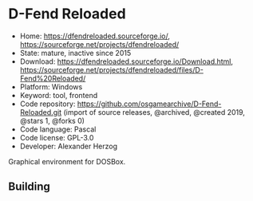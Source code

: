 # D-Fend Reloaded

- Home: https://dfendreloaded.sourceforge.io/, https://sourceforge.net/projects/dfendreloaded/
- State: mature, inactive since 2015
- Download: https://dfendreloaded.sourceforge.io/Download.html, https://sourceforge.net/projects/dfendreloaded/files/D-Fend%20Reloaded/
- Platform: Windows
- Keyword: tool, frontend
- Code repository: https://github.com/osgamearchive/D-Fend-Reloaded.git (import of source releases, @archived, @created 2019, @stars 1, @forks 0)
- Code language: Pascal
- Code license: GPL-3.0
- Developer: Alexander Herzog

Graphical environment for DOSBox.

## Building
